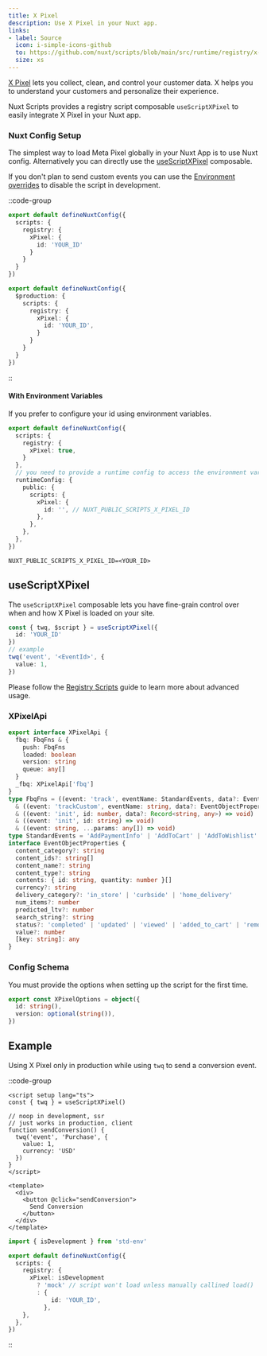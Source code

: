 ```yaml
---
title: X Pixel
description: Use X Pixel in your Nuxt app.
links:
- label: Source
  icon: i-simple-icons-github
  to: https://github.com/nuxt/scripts/blob/main/src/runtime/registry/x-pixel.ts
  size: xs
---
```


[X Pixel](https://x.com/) lets you collect, clean, and control your customer data. X helps you to understand your customers and personalize their experience.

Nuxt Scripts provides a registry script composable `useScriptXPixel` to easily integrate X Pixel in your Nuxt app.

### Nuxt Config Setup

The simplest way to load Meta Pixel globally in your Nuxt App is to use Nuxt config. Alternatively you can directly
use the [useScriptXPixel](#useScriptXPixel) composable.

If you don't plan to send custom events you can use the [Environment overrides](https://nuxt.com/docs/getting-started/configuration#environment-overrides) to
disable the script in development.

::code-group

```ts [Always enabled]
export default defineNuxtConfig({
  scripts: {
    registry: {
      xPixel: {
        id: 'YOUR_ID'
      }
    }
  }
})
```

```ts [Production only]
export default defineNuxtConfig({
  $production: {
    scripts: {
      registry: {
        xPixel: {
          id: 'YOUR_ID',
        }
      }
    }
  }
})
```

::

#### With Environment Variables

If you prefer to configure your id using environment variables.

```ts [nuxt.config.ts]
export default defineNuxtConfig({
  scripts: {
    registry: {
      xPixel: true,
    }
  },
  // you need to provide a runtime config to access the environment variables
  runtimeConfig: {
    public: {
      scripts: {
        xPixel: {
          id: '', // NUXT_PUBLIC_SCRIPTS_X_PIXEL_ID
        },
      },
    },
  },
})
```

```text [.env]
NUXT_PUBLIC_SCRIPTS_X_PIXEL_ID=<YOUR_ID>
```

## useScriptXPixel

The `useScriptXPixel` composable lets you have fine-grain control over when and how X Pixel is loaded on your site.

```ts
const { twq, $script } = useScriptXPixel({
  id: 'YOUR_ID'
})
// example
twq('event', '<EventId>', {
  value: 1,
})
```

Please follow the [Registry Scripts](/docs/guides/registry-scripts) guide to learn more about advanced usage.

### XPixelApi

```ts
export interface XPixelApi {
  fbq: FbqFns & {
    push: FbqFns
    loaded: boolean
    version: string
    queue: any[]
  }
  _fbq: XPixelApi['fbq']
}
type FbqFns = ((event: 'track', eventName: StandardEvents, data?: EventObjectProperties) => void)
  & ((event: 'trackCustom', eventName: string, data?: EventObjectProperties) => void)
  & ((event: 'init', id: number, data?: Record<string, any>) => void)
  & ((event: 'init', id: string) => void)
  & ((event: string, ...params: any[]) => void)
type StandardEvents = 'AddPaymentInfo' | 'AddToCart' | 'AddToWishlist' | 'CompleteRegistration' | 'Contact' | 'CustomizeProduct' | 'Donate' | 'FindLocation' | 'InitiateCheckout' | 'Lead' | 'Purchase' | 'Schedule' | 'Search' | 'StartTrial' | 'SubmitApplication' | 'Subscribe' | 'ViewContent'
interface EventObjectProperties {
  content_category?: string
  content_ids?: string[]
  content_name?: string
  content_type?: string
  contents: { id: string, quantity: number }[]
  currency?: string
  delivery_category?: 'in_store' | 'curbside' | 'home_delivery'
  num_items?: number
  predicted_ltv?: number
  search_string?: string
  status?: 'completed' | 'updated' | 'viewed' | 'added_to_cart' | 'removed_from_cart' | string
  value?: number
  [key: string]: any
}
```

### Config Schema

You must provide the options when setting up the script for the first time.

```ts
export const XPixelOptions = object({
  id: string(),
  version: optional(string()),
})
```

## Example

Using X Pixel only in production while using `twq` to send a conversion event.

::code-group

```vue [ConversionButton.vue]
<script setup lang="ts">
const { twq } = useScriptXPixel()

// noop in development, ssr
// just works in production, client
function sendConversion() {
  twq('event', 'Purchase', {
    value: 1,
    currency: 'USD'
  })
}
</script>

<template>
  <div>
    <button @click="sendConversion">
      Send Conversion
    </button>
  </div>
</template>
```

```ts [nuxt.config.ts Mock development]
import { isDevelopment } from 'std-env'

export default defineNuxtConfig({
  scripts: {
    registry: {
      xPixel: isDevelopment
        ? 'mock' // script won't load unless manually callined load()
        : {
            id: 'YOUR_ID',
          },
    },
  },
})
```

::
